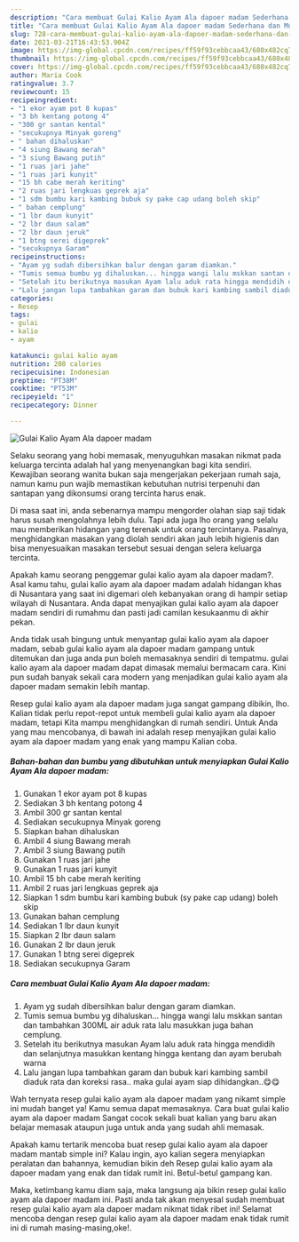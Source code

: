 ```yaml
---
description: "Cara membuat Gulai Kalio Ayam Ala dapoer madam Sederhana dan Mudah Dibuat"
title: "Cara membuat Gulai Kalio Ayam Ala dapoer madam Sederhana dan Mudah Dibuat"
slug: 728-cara-membuat-gulai-kalio-ayam-ala-dapoer-madam-sederhana-dan-mudah-dibuat
date: 2021-03-21T16:43:53.904Z
image: https://img-global.cpcdn.com/recipes/ff59f93cebbcaa43/680x482cq70/gulai-kalio-ayam-ala-dapoer-madam-foto-resep-utama.jpg
thumbnail: https://img-global.cpcdn.com/recipes/ff59f93cebbcaa43/680x482cq70/gulai-kalio-ayam-ala-dapoer-madam-foto-resep-utama.jpg
cover: https://img-global.cpcdn.com/recipes/ff59f93cebbcaa43/680x482cq70/gulai-kalio-ayam-ala-dapoer-madam-foto-resep-utama.jpg
author: Maria Cook
ratingvalue: 3.7
reviewcount: 15
recipeingredient:
- "1 ekor ayam pot 8 kupas"
- "3 bh kentang potong 4"
- "300 gr santan kental"
- "secukupnya Minyak goreng"
- " bahan dihaluskan"
- "4 siung Bawang merah"
- "3 siung Bawang putih"
- "1 ruas jari jahe"
- "1 ruas jari kunyit"
- "15 bh cabe merah keriting"
- "2 ruas jari lengkuas geprek aja"
- "1 sdm bumbu kari kambing bubuk sy pake cap udang boleh skip"
- " bahan cemplung"
- "1 lbr daun kunyit"
- "2 lbr daun salam"
- "2 lbr daun jeruk"
- "1 btng serei digeprek"
- "secukupnya Garam"
recipeinstructions:
- "Ayam yg sudah dibersihkan balur dengan garam diamkan."
- "Tumis semua bumbu yg dihaluskan... hingga wangi lalu mskkan santan dan tambahkan 300ML air aduk rata lalu masukkan juga bahan cemplung."
- "Setelah itu berikutnya masukan Ayam lalu aduk rata hingga mendidih dan selanjutnya masukkan kentang hingga kentang dan ayam berubah warna"
- "Lalu jangan lupa tambahkan garam dan bubuk kari kambing sambil diaduk rata dan koreksi rasa.. maka gulai ayam siap dihidangkan..😋😋"
categories:
- Resep
tags:
- gulai
- kalio
- ayam

katakunci: gulai kalio ayam 
nutrition: 208 calories
recipecuisine: Indonesian
preptime: "PT38M"
cooktime: "PT53M"
recipeyield: "1"
recipecategory: Dinner

---
```



![Gulai Kalio Ayam Ala dapoer madam](https://img-global.cpcdn.com/recipes/ff59f93cebbcaa43/680x482cq70/gulai-kalio-ayam-ala-dapoer-madam-foto-resep-utama.jpg)

Selaku seorang yang hobi memasak, menyuguhkan masakan nikmat pada keluarga tercinta adalah hal yang menyenangkan bagi kita sendiri. Kewajiban seorang  wanita bukan saja mengerjakan pekerjaan rumah saja, namun kamu pun wajib memastikan kebutuhan nutrisi terpenuhi dan santapan yang dikonsumsi orang tercinta harus enak.

Di masa  saat ini, anda sebenarnya mampu mengorder olahan siap saji tidak harus susah mengolahnya lebih dulu. Tapi ada juga lho orang yang selalu mau memberikan hidangan yang terenak untuk orang tercintanya. Pasalnya, menghidangkan masakan yang diolah sendiri akan jauh lebih higienis dan bisa menyesuaikan masakan tersebut sesuai dengan selera keluarga tercinta. 



Apakah kamu seorang penggemar gulai kalio ayam ala dapoer madam?. Asal kamu tahu, gulai kalio ayam ala dapoer madam adalah hidangan khas di Nusantara yang saat ini digemari oleh kebanyakan orang di hampir setiap wilayah di Nusantara. Anda dapat menyajikan gulai kalio ayam ala dapoer madam sendiri di rumahmu dan pasti jadi camilan kesukaanmu di akhir pekan.

Anda tidak usah bingung untuk menyantap gulai kalio ayam ala dapoer madam, sebab gulai kalio ayam ala dapoer madam gampang untuk ditemukan dan juga anda pun boleh memasaknya sendiri di tempatmu. gulai kalio ayam ala dapoer madam dapat dimasak memalui bermacam cara. Kini pun sudah banyak sekali cara modern yang menjadikan gulai kalio ayam ala dapoer madam semakin lebih mantap.

Resep gulai kalio ayam ala dapoer madam juga sangat gampang dibikin, lho. Kalian tidak perlu repot-repot untuk membeli gulai kalio ayam ala dapoer madam, tetapi Kita mampu menghidangkan di rumah sendiri. Untuk Anda yang mau mencobanya, di bawah ini adalah resep menyajikan gulai kalio ayam ala dapoer madam yang enak yang mampu Kalian coba.

<!--inarticleads1-->

##### Bahan-bahan dan bumbu yang dibutuhkan untuk menyiapkan Gulai Kalio Ayam Ala dapoer madam:

1. Gunakan 1 ekor ayam pot 8 kupas
1. Sediakan 3 bh kentang potong 4
1. Ambil 300 gr santan kental
1. Sediakan secukupnya Minyak goreng
1. Siapkan  bahan dihaluskan
1. Ambil 4 siung Bawang merah
1. Ambil 3 siung Bawang putih
1. Gunakan 1 ruas jari jahe
1. Gunakan 1 ruas jari kunyit
1. Ambil 15 bh cabe merah keriting
1. Ambil 2 ruas jari lengkuas geprek aja
1. Siapkan 1 sdm bumbu kari kambing bubuk (sy pake cap udang) boleh skip
1. Gunakan  bahan cemplung
1. Sediakan 1 lbr daun kunyit
1. Siapkan 2 lbr daun salam
1. Gunakan 2 lbr daun jeruk
1. Gunakan 1 btng serei digeprek
1. Sediakan secukupnya Garam




<!--inarticleads2-->

##### Cara membuat Gulai Kalio Ayam Ala dapoer madam:

1. Ayam yg sudah dibersihkan balur dengan garam diamkan.
1. Tumis semua bumbu yg dihaluskan... hingga wangi lalu mskkan santan dan tambahkan 300ML air aduk rata lalu masukkan juga bahan cemplung.
1. Setelah itu berikutnya masukan Ayam lalu aduk rata hingga mendidih dan selanjutnya masukkan kentang hingga kentang dan ayam berubah warna
1. Lalu jangan lupa tambahkan garam dan bubuk kari kambing sambil diaduk rata dan koreksi rasa.. maka gulai ayam siap dihidangkan..😋😋




Wah ternyata resep gulai kalio ayam ala dapoer madam yang nikamt simple ini mudah banget ya! Kamu semua dapat memasaknya. Cara buat gulai kalio ayam ala dapoer madam Sangat cocok sekali buat kalian yang baru akan belajar memasak ataupun juga untuk anda yang sudah ahli memasak.

Apakah kamu tertarik mencoba buat resep gulai kalio ayam ala dapoer madam mantab simple ini? Kalau ingin, ayo kalian segera menyiapkan peralatan dan bahannya, kemudian bikin deh Resep gulai kalio ayam ala dapoer madam yang enak dan tidak rumit ini. Betul-betul gampang kan. 

Maka, ketimbang kamu diam saja, maka langsung aja bikin resep gulai kalio ayam ala dapoer madam ini. Pasti anda tak akan menyesal sudah membuat resep gulai kalio ayam ala dapoer madam nikmat tidak ribet ini! Selamat mencoba dengan resep gulai kalio ayam ala dapoer madam enak tidak rumit ini di rumah masing-masing,oke!.

